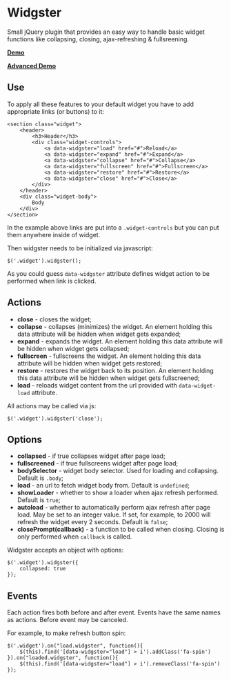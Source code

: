 Widgster
======================

Small jQuery plugin that provides an easy way to handle basic widget functions like collapsing, closing, ajax-refreshing & fullsreening.

**[Demo](http://widgster.flatlogic.com/demo/index.html)**

**[Advanced Demo](http://demo.flatlogic.com/sing-wrapbootstrap-2/ajax/grid.html)**

Use
------------


To apply all these features to your default widget you have to add appropriate links (or buttons) to it:

    <section class="widget">
        <header>
            <h3>Header</h3>
            <div class="widget-controls">
                <a data-widgster="load" href="#">Reload</a>
                <a data-widgster="expand" href="#">Expand</a>
                <a data-widgster="collapse" href="#">Collapse</a>
                <a data-widgster="fullscreen" href="#">Fullscreen</a>
                <a data-widgster="restore" href="#">Restore</a>
                <a data-widgster="close" href="#">Close</a>
            </div>
        </header>
        <div class="widget-body">
            Body
        </div>
    </section>

In the example above links are put into a `.widget-controls` but you can put them anywhere inside of widget.

Then widgster needs to be initialized via javascript:

    $('.widget').widgster();
    
As you could guess `data-widgster` attribute defines widget action to be performed when link is clicked.

Actions
------------

*   **close** - closes the widget;
*   **collapse** - collapses (minimizes) the widget. An element holding this data attribute will be hidden when widget gets expanded;
*   **expand** - expands the widget. An element holding this data attribute will be hidden when widget gets collapsed;
*   **fullscreen** - fullscreens the widget. An element holding this data attribute will be hidden when widget gets restored;
*   **restore** - restores the widget back to its position. An element holding this data attribute will be hidden when widget gets fullscreened;
*   **load** - reloads widget content from the url provided with `data-widget-load` attribute.

All actions may be called via js:

    $('.widget').widgster('close');
    
Options
------------

*   **collapsed** - if true collapses widget after page load;
*   **fullscreened** - if true fullscreens widget after page load;
*   **bodySelector** - widget body selector. Used for loading and collapsing. Default is `.body`;
*   **load** - an url to fetch widget body from. Default is `undefined`;
*   **showLoader** - whether to show a loader when ajax refresh performed. Default is `true`;
*   **autoload** - whether to automatically perform ajax refresh after page load. May be set to an integer value. If set, for example, to 2000 will refresh the widget every 2 seconds. Default is `false`;
*   **closePrompt(callback)** - a function to be called when closing. Closing is only performed when `callback` is called.

Widgster accepts an object with options:

    $('.widget').widgster({
        collapsed: true
    });
    
Events
------------

Each action fires both before and after event. Events have the same names as actions. Before event may be canceled.

For example, to make refresh button spin:

    $('.widget').on("load.widgster", function(){
        $(this).find('[data-widgster="load"] > i').addClass('fa-spin')
    }).on("loaded.widgster", function(){
        $(this).find('[data-widgster="load"] > i').removeClass('fa-spin')
    });
